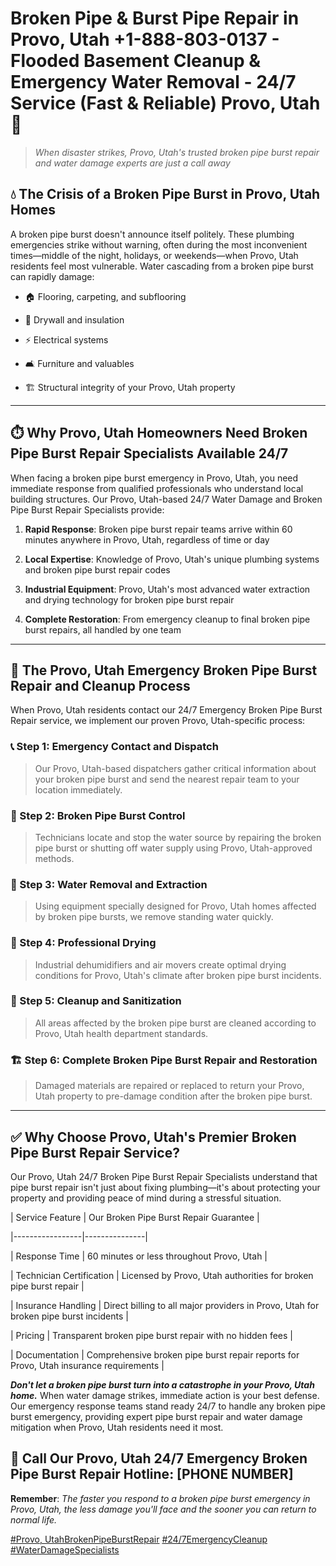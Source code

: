 # Broken Pipe & Burst Pipe Repair in Provo, Utah +1-888-803-0137 - Flooded Basement Cleanup & Emergency Water Removal - 24/7 Service (Fast & Reliable) Provo, Utah 🚨

> *When disaster strikes, Provo, Utah's trusted broken pipe burst repair and water damage experts are just a call away*

## 💧 The Crisis of a Broken Pipe Burst in Provo, Utah Homes

A broken pipe burst doesn't announce itself politely. These plumbing emergencies strike without warning, often during the most inconvenient times—middle of the night, holidays, or weekends—when Provo, Utah residents feel most vulnerable. Water cascading from a broken pipe burst can rapidly damage:

* 🏠 Flooring, carpeting, and subflooring
* 🧱 Drywall and insulation
* ⚡ Electrical systems
* 🛋️ Furniture and valuables
* 🏗️ Structural integrity of your Provo, Utah property

---

## ⏱️ Why Provo, Utah Homeowners Need Broken Pipe Burst Repair Specialists Available 24/7

When facing a broken pipe burst emergency in Provo, Utah, you need immediate response from qualified professionals who understand local building structures. Our Provo, Utah-based 24/7 Water Damage and Broken Pipe Burst Repair Specialists provide:

1. **Rapid Response**: Broken pipe burst repair teams arrive within 60 minutes anywhere in Provo, Utah, regardless of time or day
2. **Local Expertise**: Knowledge of Provo, Utah's unique plumbing systems and broken pipe burst repair codes
3. **Industrial Equipment**: Provo, Utah's most advanced water extraction and drying technology for broken pipe burst repair
4. **Complete Restoration**: From emergency cleanup to final broken pipe burst repairs, all handled by one team

---

## 🔧 The Provo, Utah Emergency Broken Pipe Burst Repair and Cleanup Process

When Provo, Utah residents contact our 24/7 Emergency Broken Pipe Burst Repair service, we implement our proven Provo, Utah-specific process:

### 📞 Step 1: Emergency Contact and Dispatch
> Our Provo, Utah-based dispatchers gather critical information about your broken pipe burst and send the nearest repair team to your location immediately.

### 🚿 Step 2: Broken Pipe Burst Control
> Technicians locate and stop the water source by repairing the broken pipe burst or shutting off water supply using Provo, Utah-approved methods.

### 🌊 Step 3: Water Removal and Extraction
> Using equipment specially designed for Provo, Utah homes affected by broken pipe bursts, we remove standing water quickly.

### 💨 Step 4: Professional Drying
> Industrial dehumidifiers and air movers create optimal drying conditions for Provo, Utah's climate after broken pipe burst incidents.

### 🧼 Step 5: Cleanup and Sanitization
> All areas affected by the broken pipe burst are cleaned according to Provo, Utah health department standards.

### 🏗️ Step 6: Complete Broken Pipe Burst Repair and Restoration
> Damaged materials are repaired or replaced to return your Provo, Utah property to pre-damage condition after the broken pipe burst.

---

## ✅ Why Choose Provo, Utah's Premier Broken Pipe Burst Repair Service?

Our Provo, Utah 24/7 Broken Pipe Burst Repair Specialists understand that pipe burst repair isn't just about fixing plumbing—it's about protecting your property and providing peace of mind during a stressful situation.

| Service Feature | Our Broken Pipe Burst Repair Guarantee |
|-----------------|---------------|
| Response Time | 60 minutes or less throughout Provo, Utah |
| Technician Certification | Licensed by Provo, Utah authorities for broken pipe burst repair |
| Insurance Handling | Direct billing to all major providers in Provo, Utah for broken pipe burst incidents |
| Pricing | Transparent broken pipe burst repair with no hidden fees |
| Documentation | Comprehensive broken pipe burst repair reports for Provo, Utah insurance requirements |

***Don't let a broken pipe burst turn into a catastrophe in your Provo, Utah home.*** When water damage strikes, immediate action is your best defense. Our emergency response teams stand ready 24/7 to handle any broken pipe burst emergency, providing expert pipe burst repair and water damage mitigation when Provo, Utah residents need it most.

## 📱 Call Our Provo, Utah 24/7 Emergency Broken Pipe Burst Repair Hotline: [PHONE NUMBER]

**Remember**: *The faster you respond to a broken pipe burst emergency in Provo, Utah, the less damage you'll face and the sooner you can return to normal life.*

[#Provo, UtahBrokenPipeBurstRepair](#) [#24/7EmergencyCleanup](#) [#WaterDamageSpecialists](#)